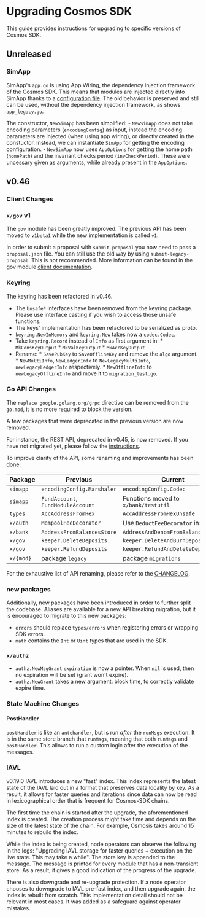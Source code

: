 # Upgrading Cosmos SDK

This guide provides instructions for upgrading to specific versions of Cosmos SDK.

## Unreleased

### SimApp

SimApp's `app.go` is using App Wiring, the dependency injection framework of the Cosmos SDK.
This means that modules are injected directly into SimApp thanks to a [configuration file](https://github.com/cosmos/cosmos-sdk/blob/main/simapp/app_config.go).
The old behavior is preserved and still can be used, without the dependency injection framework, as shows [`app_legacy.go`](https://github.com/cosmos/cosmos-sdk/blob/main/simapp/app_legacy.go).

The constructor, `NewSimApp` has been simplified:
        - `NewSimApp` does not take encoding parameters (`encodingConfig`) as input, instead the encoding paramaters are injected (when using app wiring), or directly created in the constuctor. Instead, we can instantiate `SimApp` for getting the encoding configuration.
        - `NewSimApp` now uses `AppOptions` for getting the home path (`homePath`) and the invariant checks period (`invCheckPeriod`). These were uncessary given as arguments, while already present in the `AppOptions`.

## v0.46

### Client Changes

### `x/gov` v1

The `gov` module has been greatly improved. The previous API has been moved to `v1beta1` while the new implementation is called `v1`.

In order to submit a proposal with `submit-proposal` you now need to pass a `proposal.json` file.
You can still use the old way by using `submit-legacy-proposal`. This is not recommended.
More information can be found in the gov module [client documentation](https://docs.cosmos.network/v0.46/modules/gov/07_client.html).

### Keyring

The keyring has been refactored in v0.46.

* The `Unsafe*` interfaces have been removed from the keyring package. Please use interface casting if you wish to access those unsafe functions.
* The keys' implementation has been refactored to be serialized as proto.
* `keyring.NewInMemory` and `keyring.New` takes now a `codec.Codec`.
* Take `keyring.Record` instead of `Info` as first argument in:
        * `MkConsKeyOutput`
        * `MkValKeyOutput`
        * `MkAccKeyOutput`
* Rename:
        * `SavePubKey` to `SaveOfflineKey` and remove the `algo` argument.
        * `NewMultiInfo`, `NewLedgerInfo`  to `NewLegacyMultiInfo`, `newLegacyLedgerInfo` respectively.
        * `NewOfflineInfo` to `newLegacyOfflineInfo` and move it to `migration_test.go`.

### Go API Changes

The `replace google.golang.org/grpc` directive can be removed from the `go.mod`, it is no more required to block the version.

A few packages that were deprecated in the previous version are now removed.

For instance, the REST API, deprecated in v0.45, is now removed. If you have not migrated yet, please follow the [instructions](https://docs.cosmos.network/v0.45/migrations/rest.html).

To improve clarity of the API, some renaming and improvements has been done:

| Package   | Previous                           | Current                              |
| --------- | ---------------------------------- | ------------------------------------ |
| `simapp`  | `encodingConfig.Marshaler`         | `encodingConfig.Codec`               |
| `simapp`  | `FundAccount`, `FundModuleAccount` | Functions moved to `x/bank/testutil` |
| `types`   | `AccAddressFromHex`                | `AccAddressFromHexUnsafe`            |
| `x/auth`  | `MempoolFeeDecorator`              | Use `DeductFeeDecorator` instead     |
| `x/bank`  | `AddressFromBalancesStore`         | `AddressAndDenomFromBalancesStore`   |
| `x/gov`   | `keeper.DeleteDeposits`            | `keeper.DeleteAndBurnDeposits`       |
| `x/gov`   | `keeper.RefundDeposits`            | `keeper.RefundAndDeleteDeposits`     |
| `x/{mod}` | package `legacy`                   | package `migrations`                 |

For the exhaustive list of API renaming, please refer to the [CHANGELOG](https://github.com/cosmos/cosmos-sdk/blob/main/CHANGELOG.md).

### new packages

Additionally, new packages have been introduced in order to further split the codebase. Aliases are available for a new API breaking migration, but it is encouraged to migrate to this new packages:

* `errors` should replace `types/errors` when registering errors or wrapping SDK errors.
* `math` contains the `Int` or `Uint` types that are used in the SDK.

### `x/authz`

* `authz.NewMsgGrant` `expiration` is now a pointer. When `nil` is used, then no expiration will be set (grant won't expire).
* `authz.NewGrant` takes a new argument: block time, to correctly validate expire time.

### State Machine Changes

#### PostHandler

`postHandler` is like an `antehandler`, but is run _after_ the `runMsgs` execution. It is in the same store branch that `runMsgs`, meaning that both `runMsgs` and `postHandler`. This allows to run a custom logic after the execution of the messages.

### IAVL

v0.19.0 IAVL introduces a new "fast" index. This index represents the latest state of the
IAVL laid out in a format that preserves data locality by key. As a result, it allows for faster queries and iterations
since data can now be read in lexicographical order that is frequent for Cosmos-SDK chains.

The first time the chain is started after the upgrade, the aforementioned index is created. The creation process
might take time and depends on the size of the latest state of the chain. For example, Osmosis takes around 15 minutes to rebuild the index.

While the index is being created, node operators can observe the following in the logs:
"Upgrading IAVL storage for faster queries + execution on the live state. This may take a while". The store
key is appended to the message. The message is printed for every module that has a non-transient store.
As a result, it gives a good indication of the progress of the upgrade.

There is also downgrade and re-upgrade protection. If a node operator chooses to downgrade to IAVL pre-fast index, and then upgrade again, the index is rebuilt from scratch. This implementation detail should not be relevant in most cases. It was added as a safeguard against operator
mistakes.
